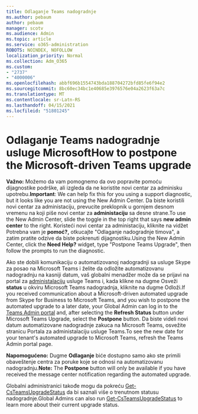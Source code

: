 ```yaml
---
title: Odlaganje Teams nadogradnje
ms.author: pebaum
author: pebaum
manager: scotv
ms.audience: Admin
ms.topic: article
ms.service: o365-administration
ROBOTS: NOINDEX, NOFOLLOW
localization_priority: Normal
ms.collection: Adm_O365
ms.custom:
- "2737"
- "4000006"
ms.openlocfilehash: abbf696b1554743bda188704272bfd85fe6f94e2
ms.sourcegitcommit: 8bc60ec34bc1e40685e3976576e04a2623f63a7c
ms.translationtype: MT
ms.contentlocale: sr-Latn-RS
ms.lasthandoff: 04/15/2021
ms.locfileid: "51801245"
---
```

# <a name="how-to-postpone-the-microsoft-driven-teams-upgrade"></a><span data-ttu-id="26931-102">Odlaganje Teams nadogradnje usluge Microsoft</span><span class="sxs-lookup"><span data-stu-id="26931-102">How to postpone the Microsoft-driven Teams upgrade</span></span>

<span data-ttu-id="26931-103">**Važno:** Možemo da vam pomognemo da ovo popravite pomoću dijagnostike podrške, ali izgleda da ne koristite novi centar za adminisku upotrebu.</span><span class="sxs-lookup"><span data-stu-id="26931-103">**Important**: We can help fix this for you using a support diagnostic, but it looks like you are not using the New Admin Center.</span></span> <span data-ttu-id="26931-104">Da biste koristili novi centar za administaciju, prevucite preklopnik u gornjem desnom vremenu na koji piše novi centar za **administaciju** sa desne strane.</span><span class="sxs-lookup"><span data-stu-id="26931-104">To use the New Admin Center, slide the toggle in the top right that says **new admin center** to the right.</span></span> <span data-ttu-id="26931-105">Koristeći novi centar za administaciju, kliknite na vidžet Potrebna vam je **pomoć?,** otkucajte "Odlaganje nadogradnje timova", a zatim pratite odzive da biste pokrenuti dijagnostiku.</span><span class="sxs-lookup"><span data-stu-id="26931-105">Using the New Admin Center, click the **Need Help?** widget, type "Postpone Teams Upgrade", then follow the prompts to run the diagnostic.</span></span>

<span data-ttu-id="26931-106">Ako ste dobili komunikaciju o automatizovanoj nadogradnji sa usluge Skype za posao na Microsoft Teams i želite da odložite automatizovanu nadogradnju na kasniji datum, vaš globalni menadžer može  da se prijavi na portal za [administalaciju](https://admin.teams.microsoft.com/dashboard) usluge Teams i, kada klikne na dugme Osveži **status** u okviru Microsoft Teams nadogradnja, kliknite na dugme Odloži.</span><span class="sxs-lookup"><span data-stu-id="26931-106">If you received communication about a Microsoft-driven automated upgrade from Skype for Business to Microsoft Teams, and you wish to postpone the automated upgrade to a later date, your Global Admin can log in to the [Teams Admin portal](https://admin.teams.microsoft.com/dashboard) and, after selecting the **Refresh Status** button under Microsoft Teams Upgrade, select the **Postpone** button.</span></span> <span data-ttu-id="26931-107">Da biste videli novi datum automatizovane nadogradnje zakuca na Microsoft Teams, osvežite stranicu Portala za administalaciju usluge Teams.</span><span class="sxs-lookup"><span data-stu-id="26931-107">To see the new date for your tenant's automated upgrade to Microsoft Teams, refresh the Teams Admin portal page.</span></span>

<span data-ttu-id="26931-108">**Napomogućeno:** Dugme **Odlaganje** biće dostupno samo ako ste primili obaveštenje centra za poruke koje se odnosi na automatizovanu nadogradnju.</span><span class="sxs-lookup"><span data-stu-id="26931-108">**Note:** The **Postpone** button will only be available if you have received the message center notification regarding the automated upgrade.</span></span> 

<span data-ttu-id="26931-109">Globalni administranici takođe mogu da pokreću [Get-CsTeamsUpgradeStatus](https://docs.microsoft.com/powershell/module/skype/get-csteamsupgradestatus?view=skype-ps) da bi saznali više o trenutnom statusu nadogradnje.</span><span class="sxs-lookup"><span data-stu-id="26931-109">Global Admins can also run [Get-CsTeamsUpgradeStatus](https://docs.microsoft.com/powershell/module/skype/get-csteamsupgradestatus?view=skype-ps) to learn more about their current upgrade status.</span></span>
